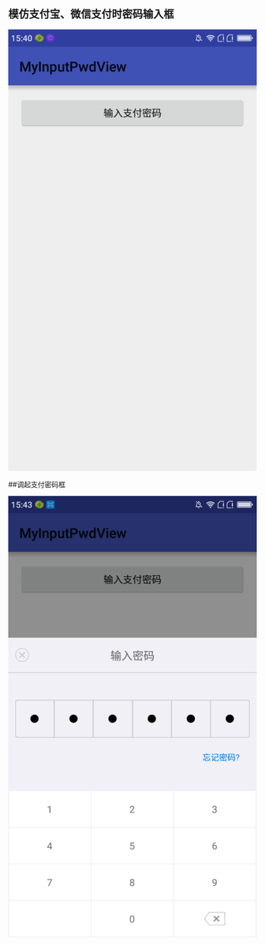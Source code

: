 ## 模仿支付宝、微信支付时密码输入框

 ![图片不存在](https://github.com/ITBlackDog/ZhiFuPayDialog/blob/master/pic1.png) 

##调起支付密码框

 ![图片不存在](https://github.com/ITBlackDog/ZhiFuPayDialog/blob/master/pic2.png) 
